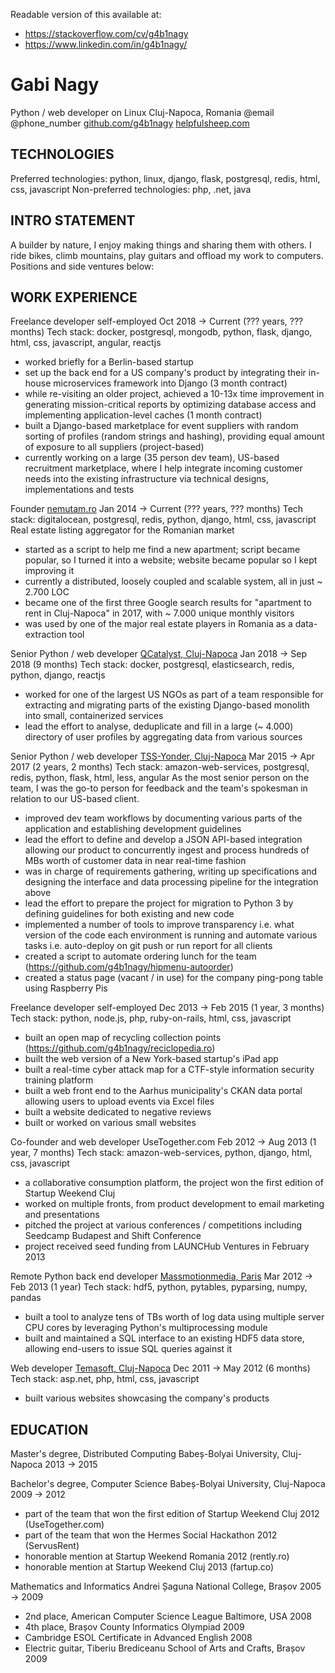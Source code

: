 Readable version of this available at:
* https://stackoverflow.com/cv/g4b1nagy
* https://www.linkedin.com/in/g4b1nagy/


# Gabi Nagy
Python / web developer on Linux
Cluj-Napoca, Romania
@email
@phone_number
[github.com/g4b1nagy](https://github.com/g4b1nagy)
[helpfulsheep.com](https://helpfulsheep.com/)


## TECHNOLOGIES
Preferred technologies: python, linux, django, flask, postgresql, redis, html, css, javascript
Non-preferred technologies: php, .net, java


## INTRO STATEMENT
A builder by nature, I enjoy making things and sharing them with others. I ride bikes, climb mountains, play guitars and offload my work to computers. Positions and side ventures below:


## WORK EXPERIENCE
Freelance developer
self-employed
Oct 2018 → Current (??? years, ??? months)
Tech stack: docker, postgresql, mongodb, python, flask, django, html, css, javascript, angular, reactjs
* worked briefly for a Berlin-based startup
* set up the back end for a US company's product by integrating their in-house microservices framework into Django (3 month contract)
* while re-visiting an older project, achieved a 10-13x time improvement in generating mission-critical reports by optimizing database access and implementing application-level caches (1 month contract)
* built a Django-based marketplace for event suppliers with random sorting of profiles (random strings and hashing), providing equal amount of exposure to all suppliers (project-based)
* currently working on a large (35 person dev team), US-based recruitment marketplace, where I help integrate incoming customer needs into the existing infrastructure via technical designs, implementations and tests

Founder
[nemutam.ro](https://nemutam.ro/)
Jan 2014 → Current (??? years, ??? months)
Tech stack: digitalocean, postgresql, redis, python, django, html, css, javascript
Real estate listing aggregator for the Romanian market
* started as a script to help me find a new apartment; script became popular, so I turned it into a website; website became popular so I kept improving it
* currently a distributed, loosely coupled and scalable system, all in just ~ 2.700 LOC
* became one of the first three Google search results for "apartment to rent in Cluj-Napoca" in 2017, with ~ 7.000 unique monthly visitors
* was used by one of the major real estate players in Romania as a data-extraction tool

Senior Python / web developer
[QCatalyst, Cluj-Napoca](https://qcatalyst.com/)
Jan 2018 → Sep 2018 (9 months)
Tech stack: docker, postgresql, elasticsearch, redis, python, django, reactjs
* worked for one of the largest US NGOs as part of a team responsible for extracting and migrating parts of the existing Django-based monolith into small, containerized services
* lead the effort to analyse, deduplicate and fill in a large (~ 4.000) directory of user profiles by aggregating data from various sources

Senior Python / web developer
[TSS-Yonder, Cluj-Napoca](https://tss-yonder.com/)
Mar 2015 → Apr 2017 (2 years, 2 months)
Tech stack: amazon-web-services, postgresql, redis, python, flask, html, less, angular
As the most senior person on the team, I was the go-to person for feedback and the team's spokesman in relation to our US-based client.
* improved dev team workflows by documenting various parts of the application and establishing development guidelines
* lead the effort to define and develop a JSON API-based integration allowing our product to concurrently ingest and process hundreds of MBs worth of customer data in near real-time fashion
* was in charge of requirements gathering, writing up specifications and designing the interface and data processing pipeline for the integration above
* lead the effort to prepare the project for migration to Python 3 by defining guidelines for both existing and new code
* implemented a number of tools to improve transparency i.e. what version of the code each environment is running and automate various tasks i.e. auto-deploy on git push or run report for all clients
* created a script to automate ordering lunch for the team (https://github.com/g4b1nagy/hipmenu-autoorder)
* created a status page (vacant / in use) for the company ping-pong table using Raspberry Pis

Freelance developer
self-employed
Dec 2013 → Feb 2015 (1 year, 3 months)
Tech stack: python, node.js, php, ruby-on-rails, html, css, javascript
* built an open map of recycling collection points (https://github.com/g4b1nagy/reciclopedia.ro)
* built the web version of a New York-based startup's iPad app
* built a real-time cyber attack map for a CTF-style information security training platform
* built a web front end to the Aarhus municipality's CKAN data portal allowing users to upload events via Excel files
* built a website dedicated to negative reviews
* built or worked on various small websites

Co-founder and web developer
UseTogether.com
Feb 2012 → Aug 2013 (1 year, 7 months)
Tech stack: amazon-web-services, python, django, html, css, javascript
* a collaborative consumption platform, the project won the first edition of Startup Weekend Cluj
* worked on multiple fronts, from product development to email marketing and presentations
* pitched the project at various conferences / competitions including Seedcamp Budapest and Shift Conference
* project received seed funding from LAUNCHub Ventures in February 2013

Remote Python back end developer
[Massmotionmedia, Paris](https://www.massmotionmedia.com/)
Mar 2012 → Feb 2013 (1 year)
Tech stack: hdf5, python, pytables, pyparsing, numpy, pandas
* built a tool to analyze tens of TBs worth of log data using multiple server CPU cores by leveraging Python's multiprocessing module
* built and maintained a SQL interface to an existing HDF5 data store, allowing end-users to issue SQL queries against it

Web developer
[Temasoft, Cluj-Napoca](https://temasoft.com/)
Dec 2011 → May 2012 (6 months)
Tech stack: asp.net, php, html, css, javascript
* built various websites showcasing the company's products


## EDUCATION
Master's degree, Distributed Computing
Babeș-Bolyai University, Cluj-Napoca
2013 → 2015

Bachelor's degree, Computer Science
Babeș-Bolyai University, Cluj-Napoca
2009 → 2012
* part of the team that won the first edition of Startup Weekend Cluj 2012 (UseTogether.com)
* part of the team that won the Hermes Social Hackathon 2012 (ServusRent)
* honorable mention at Startup Weekend Romania 2012 (rently.ro)
* honorable mention at Startup Weekend Cluj 2013 (fartup.co)

Mathematics and Informatics
Andrei Șaguna National College, Brașov
2005 → 2009
* 2nd place, American Computer Science League Baltimore, USA 2008
* 4th place, Brașov County Informatics Olympiad 2009
* Cambridge ESOL Certificate in Advanced English 2008
* Electric guitar, Tiberiu Brediceanu School of Arts and Crafts, Brașov 2009

